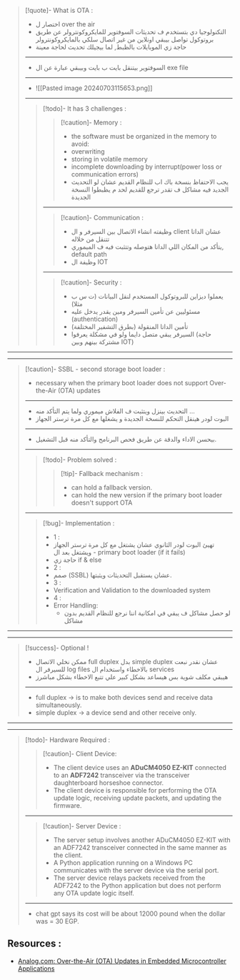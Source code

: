 

>[!quote]- What is OTA :
>- اختصار ل over the air
>- التكنولوجيا دي بتستخدم ف تحديثات السوفتوير للمايكروكونترولر عن طريق بروتوكول تواصل بيبقي اونلاين من غير اتصال سلكي بالمايكروكونترولر
>- حاجة زي الموبايلات بالظبط, لما بيجيلك تحديث لحاجة معينة
>----
>- السوفتوير بيتنقل بايت ب بايت وبيبقي عبارة عن ال exe file 
>---
>- ![[Pasted image 20240703115653.png]]
>---
>>[!todo]- It has 3 challenges :
>>>[!caution]- Memory :
>>>- the software must be organized in the memory to avoid:
>>>	- overwriting
>>>	- storing in volatile memory
>>>	- incomplete downloading by interrupt(power loss or communication errors)
>>>- يجب الاحتفاظ بنسخة باك اب للنظام القديم عشان لو التحديث الجديد فيه مشاكل ف تقدر ترجع للقديم لحد م يظبطوا النسخة الجديدة
>>---
>>>[!caution]- Communication :
>>>- وظيفته انشاء الاتصال بين السيرفر و ال client عشان الداتا تتنقل من خلاله
>>>- يتأكد من المكان اللي الداتا هتوصله وتتثبت فيه ف الميموري, default path
>>>- وظيفة ال IOT
>>---
>>>[!caution]- Security :
>>>- يعملوا ديزاين للبروتوكول المستخدم لنقل البيانات (ت س ب مثلا)
>>>- مسئوليين عن تأمين السيرفر ومين يقدر يدخل عليه (authentication)
>>>- تأمين الداتا المنقولة (بطرق التشفير المختلفة)
>>>- السيرفر يبقي متصل دايما ولو في مشكلة يعرفوا (حاجة مشتركة بينهم وبين IOT)

---
---

>[!caution]- SSBL - second storage boot loader :
>- necessary when the primary boot loader does not support Over-the-Air (OTA) updates
>---
>- التحديث بينزل ويتثبت ف الفلاش ميموري ولما يتم التأكد منه ...
>- البوت لودر هينقل التحكم للنسخة الجديدة و يشغلها مع كل مرة ترستر الجهاز
>---
>- بيحسن الاداء والدقة عن طريق فحص  البرنامج والتأكد منه قبل التشغيل.
>---
>>[!todo]- Problem solved :
>>>[!tip]- Fallback mechanism :
>>>- can hold a fallback version.
>>>- can hold the new version if the primary boot loader doesn't support OTA
>---
>>[!bug]- Implementation :
>>- 1 :
>>	- تهيئ البوت لودر الثانوي عشان يشتغل مع كل مرة ترستر الجهاز ويشتغل بعد ال - primary boot loader (if it fails)
>>	- حاجة زي if & else
>>- 2 :
>>	- صمم (SSBL) عشان يستقبل التحديثات ويثبتها.
>>- 3 :
>>	- Verification and Validation to the downloaded system
>>- 4 :
>>	- Error Handling:
>>		- لو حصل مشاكل ف يبقي في امكانية اننا نرجع للنظام القديم بدون مشاكل

---
---

>[!success]- Optional !
>- ممكن نخلي الاتصال full duplex بدل simple duplex عشان نقدر نبعت للسيرفر ال log files بالاخطاء واستخدام ال services
>- هيبقي مكلف شوية بس هيساعد بشكل كبير علي تتبع الاخطاء بشكل مباشرز
>---
>- full duplex -> is to make both devices send and receive data simultaneously.
>- simple duplex -> a device send and other receive only.

---
---

>[!todo]- Hardware Required :
>>[!caution]- Client Device:
>>- The client device uses an **ADuCM4050 EZ-KIT** connected to an **ADF7242** transceiver via the transceiver daughterboard horseshoe connector.
>>- The client device is responsible for performing the OTA update logic, receiving update packets, and updating the firmware.
>---
>>[!caution]- Server Device :
>>- The server setup involves another ADuCM4050 EZ-KIT with an ADF7242 transceiver connected in the same manner as the client.
>>- A Python application running on a Windows PC communicates with the server device via the serial port.
>>- The server device relays packets received from the ADF7242 to the Python application but does not perform any OTA update logic itself.
>---
>- chat gpt says its cost will be about 12000 pound when the dollar was = 30 EGP.



## Resources :

- [Analog.com: Over-the-Air (OTA) Updates in Embedded Microcontroller Applications](https://www.analog.com/en/resources/analog-dialogue/articles/over-the-air-ota-updates-in-embedded-microcontroller-applications.html#:~:text=These%20challenges%2C%20coupled%20with%20the,embedded%20system%20with%20new%20software.)


